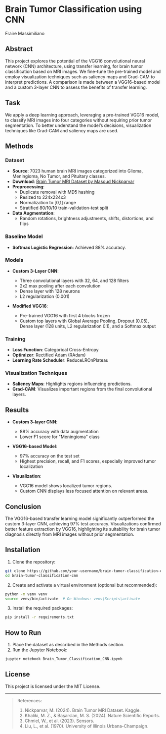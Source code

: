 # Brain Tumor Classification using CNN

Fraire Massimiliano

## Abstract

This project explores the potential of the VGG16 convolutional neural network (CNN) architecture, using transfer learning, for brain tumor classification based on MRI images. We fine-tune the pre-trained model and employ visualization techniques such as saliency maps and Grad-CAM to interpret predictions. A comparison is made between a VGG16-based model and a custom 3-layer CNN to assess the benefits of transfer learning.

## Task

We apply a deep learning approach, leveraging a pre-trained VGG16 model, to classify MRI images into four categories without requiring prior tumor segmentation. To better understand the model’s decisions, visualization techniques like Grad-CAM and saliency maps are used.

## Methods

### Dataset
- **Source**: 7023 human brain MRI images categorized into Glioma, Meningioma, No Tumor, and Pituitary classes.
- **Download**: [Brain Tumor MRI Dataset by Masoud Nickparvar](https://www.kaggle.com/datasets/masoudnickparvar/brain-tumor-mri-dataset)
- **Preprocessing**: 
  - Duplicate removal with MD5 hashing
  - Resized to 224x224x3
  - Normalization to [0,1] range
  - Stratified 80/10/10 train-validation-test split
- **Data Augmentation**:
  - Random rotations, brightness adjustments, shifts, distortions, and flips

### Baseline Model
- **Softmax Logistic Regression**: Achieved 88% accuracy.

### Models
- **Custom 3-Layer CNN**: 
  - Three convolutional layers with 32, 64, and 128 filters
  - 2x2 max pooling after each convolution
  - Dense layer with 128 neurons
  - L2 regularization (0.001)

- **Modified VGG16**:
  - Pre-trained VGG16 with first 4 blocks frozen
  - Custom top layers with Global Average Pooling, Dropout (0.05), Dense layer (128 units, L2 regularization 0.1), and a Softmax output

### Training
- **Loss Function**: Categorical Cross-Entropy
- **Optimizer**: Rectified Adam (RAdam)
- **Learning Rate Scheduler**: ReduceLROnPlateau

### Visualization Techniques
- **Saliency Maps**: Highlights regions influencing predictions.
- **Grad-CAM**: Visualizes important regions from the final convolutional layers.

## Results

- **Custom 3-layer CNN**: 
  - 88% accuracy with data augmentation
  - Lower F1 score for "Meningioma" class

- **VGG16-based Model**:
  - 97% accuracy on the test set
  - Highest precision, recall, and F1 scores, especially improved tumor localization

- **Visualization**:
  - VGG16 model shows localized tumor regions.
  - Custom CNN displays less focused attention on relevant areas.

## Conclusion

The VGG16-based transfer learning model significantly outperformed the custom 3-layer CNN, achieving 97% test accuracy. Visualizations confirmed better feature extraction by VGG16, highlighting its suitability for brain tumor diagnosis directly from MRI images without prior segmentation.

## Installation

1. Clone the repository:
```bash
git clone https://github.com/your-username/brain-tumor-classification-cnn.git
cd brain-tumor-classification-cnn
```

2. Create and activate a virtual environment (optional but recommended):
```bash
python -m venv venv
source venv/bin/activate  # On Windows: venv\Scripts\activate
```

3. Install the required packages:
```bash
pip install -r requirements.txt
```

## How to Run

1. Place the dataset as described in the Methods section.
2. Run the Jupyter Notebook:
```bash
jupyter notebook Brain_Tumor_Classification_CNN.ipynb
```

## License

This project is licensed under the MIT License.

---

> References:
> 1. Nickparvar, M. (2024). Brain Tumor MRI Dataset. Kaggle.
> 2. Khaliki, M. Z., & Başarslan, M. S. (2024). Nature Scientific Reports.
> 3. Chmiel, W., et al. (2023). Sensors.
> 4. Liu, L., et al. (1970). University of Illinois Urbana-Champaign.


